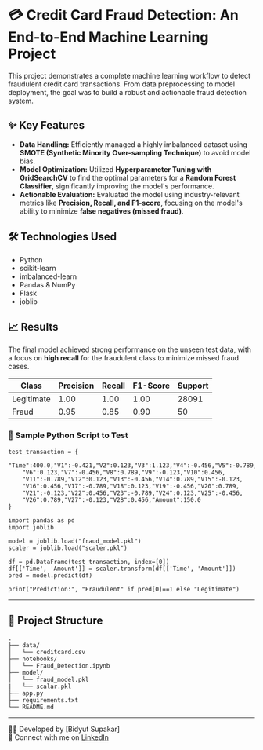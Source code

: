 # 💳 Credit Card Fraud Detection: An End-to-End Machine Learning Project

This project demonstrates a complete machine learning workflow to detect fraudulent credit card transactions. From data preprocessing to model deployment, the goal was to build a robust and actionable fraud detection system.

## ✨ Key Features

- **Data Handling:** Efficiently managed a highly imbalanced dataset using **SMOTE (Synthetic Minority Over-sampling Technique)** to avoid model bias.
- **Model Optimization:** Utilized **Hyperparameter Tuning with GridSearchCV** to find the optimal parameters for a **Random Forest Classifier**, significantly improving the model's performance.
- **Actionable Evaluation:** Evaluated the model using industry-relevant metrics like **Precision, Recall, and F1-score**, focusing on the model's ability to minimize **false negatives (missed fraud)**.

## 🛠️ Technologies Used

- Python
- scikit-learn
- imbalanced-learn
- Pandas & NumPy
- Flask
- joblib

## 📈 Results

The final model achieved strong performance on the unseen test data, with a focus on **high recall** for the fraudulent class to minimize missed fraud cases.

| Class       | Precision | Recall | F1-Score | Support |
|------------|-----------|--------|----------|---------|
| Legitimate | 1.00      | 1.00   | 1.00     | 28091   |
| Fraud      | 0.95      | 0.85   | 0.90     | 50      |


### 🔧 Sample Python Script to Test 

```
test_transaction = {
    "Time":400.0,"V1":-0.421,"V2":0.123,"V3":1.123,"V4":-0.456,"V5":-0.789,
    "V6":0.123,"V7":-0.456,"V8":0.789,"V9":-0.123,"V10":0.456,
    "V11":-0.789,"V12":0.123,"V13":-0.456,"V14":0.789,"V15":-0.123,
    "V16":0.456,"V17":-0.789,"V18":0.123,"V19":-0.456,"V20":0.789,
    "V21":-0.123,"V22":0.456,"V23":-0.789,"V24":0.123,"V25":-0.456,
    "V26":0.789,"V27":-0.123,"V28":0.456,"Amount":150.0
}

import pandas as pd
import joblib

model = joblib.load("fraud_model.pkl")
scaler = joblib.load("scaler.pkl")

df = pd.DataFrame(test_transaction, index=[0])
df[['Time', 'Amount']] = scaler.transform(df[['Time', 'Amount']])
pred = model.predict(df)

print("Prediction:", "Fraudulent" if pred[0]==1 else "Legitimate")
```

---

## 📂 Project Structure

```
.
├── data/
│   └── creditcard.csv
├── notebooks/
│   └── Fraud_Detection.ipynb
├── model/
│   └── fraud_model.pkl
|   └── scalar.pkl
├── app.py
├── requirements.txt
└── README.md
```

---
👨‍💻 Developed by [Bidyut Supakar]  
🔗 Connect with me on [LinkedIn](https://www.linkedin.com/in/bidyut-supakar-748a43310/)
